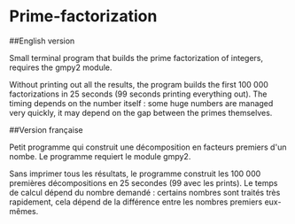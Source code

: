 # Prime-factorization

##English version

Small terminal program that builds the prime factorization of integers, requires the gmpy2 module.

Without printing out all the results, the program builds the first 100 000 factorizations in 25 seconds (99 seconds printing everything out).
The timing depends on the number itself : some huge numbers are managed very quickly, it may depend on the gap between the primes themselves.

##Version française

Petit programme qui construit une décomposition en facteurs premiers d'un nombe. Le programme requiert le module gmpy2.

Sans imprimer tous les résultats, le programme construit les 100 000 premières décompositions en 25 secondes (99 avec les prints).
Le temps de calcul dépend du nombre demandé : certains nombres sont traités très rapidement, cela dépend de la différence entre les nombres premiers eux-mêmes.
